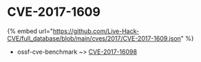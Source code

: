 # CVE-2017-1609
{% embed url="https://github.com/Live-Hack-CVE/full_database/blob/main/cves/2017/CVE-2017-1609.json" %}

* ossf-cve-benchmark ~> [CVE-2017-16098](https://www.alice-snow.ru/2017/database/cve-2017-1609/cve-2017-16098-ossf-cve-benchmark)